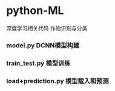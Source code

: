 # python-ML
深度学习相关代码
作物识别与分类
### model.py DCNN模型构建
### train_test.py 模型训练
### load+prediction.py 模型载入和预测
